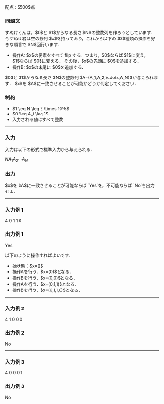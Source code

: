 
<div>

<span>

<span>

<p>
配点 : $500$点
</p>

<div>

<section>

### **問題文**

<p>
すぬけくんは，$0$と $1$からなる長さ $N$の整数列を作ろうとしています．
今すぬけ君は空の数列 $x$を持っており，これから以下の $2$種類の操作を好きな順番で $N$回行います．
</p>

<ul>

<li>
操作A: $x$の要素をすべて flip する．つまり，$0$ならば $1$に変え，$1$ならば $0$に変える．
その後，$x$の先頭に $0$を追加する．
</li>

<li>
操作B: $x$の末尾に $0$を追加する．
</li>

</ul>

<p>
$0$と $1$からなる長さ $N$の整数列 $A=(A_1,A_2,\cdots,A_N)$が与えられます．
$x$を $A$に一致させることが可能かどうか判定してください．
</p>

</section>

</div>

<div>

<section>

### **制約**

<ul>

<li>
$1 \leq N \leq 2 \times 10^5$
</li>

<li>
$0 \leq A_i \leq 1$
</li>

<li>
入力される値はすべて整数
</li>

</ul>

</section>

</div>

---

<div>

<div>

<section>

### **入力**

<p>
入力は以下の形式で標準入力から与えられる．
</p>

<div>

$N$$A_1$$A_2$$\cdots$$A_N$
</div>

</section>

</div>

<div>

<section>

### **出力**

<p>
$x$を $A$に一致させることが可能ならば `Yes`を，不可能ならば `No`を出力せよ．
</p>

</section>

</div>

</div>

---

<div>

<section>

### **入力例 1**

<div>

4
0 1 1 0

</div>

</section>

</div>

<div>

<section>

### **出力例 1**

<div>

Yes

</div>

<p>
以下のように操作すればよいです．
</p>

<ul>

<li>
始状態：$x=()$
</li>

<li>
操作Aを行う．$x=(0)$となる．
</li>

<li>
操作Bを行う．$x=(0,0)$となる．
</li>

<li>
操作Aを行う．$x=(0,1,1)$となる．
</li>

<li>
操作Bを行う．$x=(0,1,1,0)$となる．
</li>

</ul>

</section>

</div>

---

<div>

<section>

### **入力例 2**

<div>

4
1 0 0 0

</div>

</section>

</div>

<div>

<section>

### **出力例 2**

<div>

No

</div>

</section>

</div>

---

<div>

<section>

### **入力例 3**

<div>

4
0 0 0 1

</div>

</section>

</div>

<div>

<section>

### **出力例 3**

<div>

No

</div>

</section>

</div>

</span>

</span>

</div>
